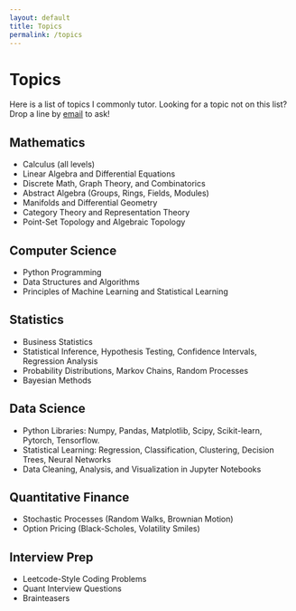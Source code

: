 ```yaml
---
layout: default
title: Topics
permalink: /topics
---
```


# Topics

<p>Here is a list of topics I commonly tutor. Looking for a topic not on this list? Drop a line by <a href="mailto:{{ site.email }}">email</a> to ask!</p>

## Mathematics
<ul>
  <li>Calculus (all levels)</li>
  <li>Linear Algebra and Differential Equations</li>
  <li>Discrete Math, Graph Theory, and Combinatorics</li>
  <li>Abstract Algebra (Groups, Rings, Fields, Modules)</li>
  <li>Manifolds and Differential Geometry</li>
  <li>Category Theory and Representation Theory</li>
  <li>Point-Set Topology and Algebraic Topology</li>
</ul>

## Computer Science
<ul>
  <li>Python Programming</li>
  <li>Data Structures and Algorithms</li>
  <li>Principles of Machine Learning and Statistical Learning</li>
</ul>

## Statistics

<ul>
  <li>Business Statistics</li>
  <li>Statistical Inference, Hypothesis Testing, Confidence Intervals, Regression Analysis</li>
  <li>Probability Distributions, Markov Chains, Random Processes</li>
<li>Bayesian Methods</li>
</ul>

## Data Science
<ul>
  <li>Python Libraries: Numpy, Pandas, Matplotlib, Scipy, Scikit-learn, Pytorch, Tensorflow.
  </li>
  <li>Statistical Learning: Regression, Classification, Clustering, Decision Trees, Neural Networks</li>
  <li>Data Cleaning, Analysis, and Visualization in Jupyter Notebooks</li>
</ul>

## Quantitative Finance
<ul>
  <li>Stochastic Processes (Random Walks, Brownian Motion)</li>
  <li>Option Pricing (Black-Scholes, Volatility Smiles)</li>
</ul>

## Interview Prep
<ul>
  <li>Leetcode-Style Coding Problems</li>
  <li>Quant Interview Questions</li>
  <li>Brainteasers</li>
</ul>

